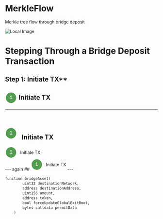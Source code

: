 # MerkleFlow
Merkle tree flow through bridge deposit

![Local Image](https://github.com/j2abro/MerkleFlow/raw/main/assets/MerkleFlow.svg "Merke Tree Flow")

# Stepping Through a Bridge Deposit Transaction

## Step 1: Initiate TX**


## <img src="./assets/icon1.png" alt="Custom Icon111" style="width:40px; height:40px; vertical-align:middle;"> Initiate TX
---
## <span style="display: flex; align-items: center;">
  <img src="./assets/icon1.png" alt="Custom Icon222" style="width:40px; height:40px; margin-right: 10px;"> Initiate TX
</span>
---
<span style="display: flex; align-items: center;">
  <img src="./assets/icon1.png" alt="Custom Icon333" style="width:40px; height:40px; margin-right: 10px;"> Initiate TX
</span>
---
again
## <span style="display: inline-flex; align-items: center;">
  <img src="./assets/icon1.png" alt="Custom Icon222" style="width:40px; height:40px; margin-right: 10px;"> Initiate TX
</span>
---

```solidity
function bridgeAsset(
        uint32 destinationNetwork,
        address destinationAddress,
        uint256 amount,
        address token,
        bool forceUpdateGlobalExitRoot,
        bytes calldata permitData
    )
```